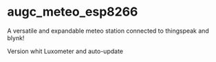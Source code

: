 # augc_meteo_esp8266
A versatile and expandable meteo station connected to thingspeak and blynk!

Version whit Luxometer and auto-update
